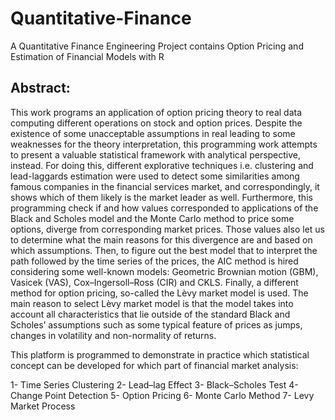 # Quantitative-Finance
A Quantitative Finance Engineering Project contains Option Pricing and Estimation of Financial Models with R

## Abstract:
This work programs an application of option pricing theory to real data computing different operations on stock and option prices. Despite the existence of some unacceptable assumptions in real leading to some weaknesses for the theory interpretation, this programming work attempts to present a valuable statistical framework with analytical perspective, instead. For doing this, different explorative techniques i.e. clustering and lead-laggards estimation were used to detect some similarities among famous companies in the financial services market, and correspondingly, it shows which of them likely is the market leader as well. Furthermore, this programming check if and how values corresponded to applications of the Black and Scholes model and the Monte Carlo method to price some options, diverge from corresponding market prices. Those values also let us to determine what the main reasons for this divergence are and based on which assumptions. Then, to figure out the best model that to interpret the path followed by the time series of the prices, the AIC method is hired considering some well-known models: Geometric Brownian motion (GBM), Vasicek (VAS), Cox–Ingersoll–Ross (CIR) and CKLS. Finally, a different method for option pricing, so-called the Lèvy market model is used. The main reason to select Lèvy market model is that the model takes into account all characteristics that lie outside of the standard Black and Scholes’ assumptions such as some typical feature of prices as jumps, changes in volatility and non-normality of returns.

This platform is programmed to demonstrate in practice which statistical concept can be developed for which part of financial market analysis:

1- Time Series Clustering
2- Lead–lag Effect
3- Black–Scholes Test
4- Change Point Detection
5- Option Pricing
6- Monte Carlo Method
7- Levy Market Process

